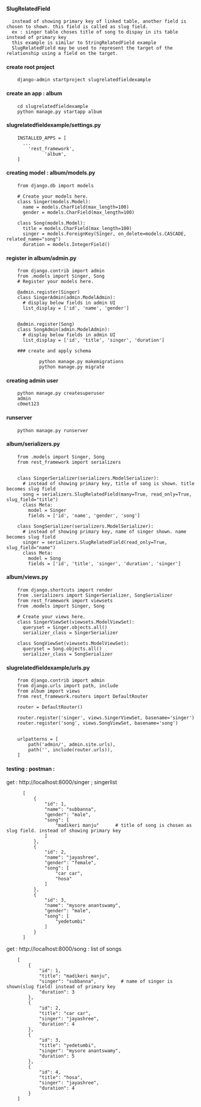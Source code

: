 #### SlugRelatedField

      instead of showing primary key of linked table, another field is chosen to shown. this field is called as slug field.
      ex : singer table choses title of song to dispay in its table instead of primary key
      this example is similar to StringRelatedField example
      SlugRelatedField may be used to represent the target of the relationship using a field on the target.
          

#### create root project

        django-admin startproject slugrelatedfieldexample

#### create an app : album

        cd slugrelatedfieldexample
        python manage.py startapp album

#### slugrelatedfieldexample/settings.py

        INSTALLED_APPS = [
          ...
            'rest_framework',
			      'album',
        ]


#### creating model : album/models.py

        from django.db import models

        # Create your models here.
        class Singer(models.Model):
          name = models.CharField(max_length=100)
          gender = models.CharField(max_length=100)

        class Song(models.Model):
          title = models.CharField(max_length=100)
          singer = models.ForeignKey(Singer, on_delete=models.CASCADE, related_name="song")
          duration = models.IntegerField()




#### register in album/admin.py 

        from django.contrib import admin
        from .models import Singer, Song
        # Register your models here.

        @admin.register(Singer)
        class SingerAdmin(admin.ModelAdmin):
          # display below fields in admin UI
          list_display = ['id', 'name', 'gender']


        @admin.register(Song)
        class SongAdmin(admin.ModelAdmin):
          # display below fields in admin UI
          list_display = ['id', 'title', 'singer', 'duration']

        ### create and apply schema

                python manage.py makemigrations
                python manage.py migrate

#### creating admin user

        python manage.py createsuperuser
        admin 
        c0met123

#### runserver

        python manage.py runserver

#### album/serializers.py


        from .models import Singer, Song
        from rest_framework import serializers


        class SingerSerializer(serializers.ModelSerializer):
          # instead of showing primary key, title of song is shown. title becomes slug field	
          song = serializers.SlugRelatedField(many=True, read_only=True, slug_field="title")
          class Meta:
            model = Singer
            fields = ['id', 'name', 'gender', 'song']

        class SongSerializer(serializers.ModelSerializer):
          # instead of showing primary key, name of singer shown. name becomes slug field
          singer = serializers.SlugRelatedField(read_only=True, slug_field="name")
          class Meta:
            model = Song
            fields = ['id', 'title', 'singer', 'duration', 'singer']


#### album/views.py

        from django.shortcuts import render
        from .serializers import SingerSerializer, SongSerializer
        from rest_framework import viewsets
        from .models import Singer, Song

        # Create your views here.
        class SingerViewSet(viewsets.ModelViewSet):
          queryset = Singer.objects.all()
          serializer_class = SingerSerializer

        class SongViewSet(viewsets.ModelViewSet):
          queryset = Song.objects.all()
          serializer_class = SongSerializer


#### slugrelatedfieldexample/urls.py


        from django.contrib import admin
        from django.urls import path, include
        from album import views
        from rest_framework.routers import DefaultRouter

        router = DefaultRouter()

        router.register('singer', views.SingerViewSet, basename='singer')
        router.register('song', views.SongViewSet, basename='song')


        urlpatterns = [
            path('admin/', admin.site.urls),
            path('', include(router.urls)),
        ]



#### testing : postman : 


get : http://localhost:8000/singer  ; singerlist

          [
              {
                  "id": 1,
                  "name": "subbanna",
                  "gender": "male",
                  "song": [
                      "madikeri manju"      # title of song is chosen as slug field. instead of showing primary key
                  ]
              },
              {
                  "id": 2,
                  "name": "jayashree",
                  "gender": "female",
                  "song": [
                      "car car",
                      "hosa"
                  ]
              },
              {
                  "id": 3,
                  "name": "mysore anantswamy",
                  "gender": "male",
                  "song": [
                      "yedetumbi"
                  ]
              }
          ]


get : http://localhost:8000/song : list of songs


        [
            {
                "id": 1,
                "title": "madikeri manju",
                "singer": "subbanna",         # name of singer is shown(slug field) instead of primary key
                "duration": 3
            },
            {
                "id": 2,
                "title": "car car",
                "singer": "jayashree",
                "duration": 4
            },
            {
                "id": 3,
                "title": "yedetumbi",
                "singer": "mysore anantswamy",
                "duration": 5
            },
            {
                "id": 4,
                "title": "hosa",
                "singer": "jayashree",
                "duration": 4
            }
        ]
